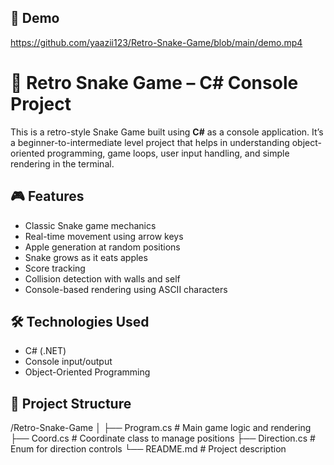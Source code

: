 ## 🎥 Demo

https://github.com/yaazii123/Retro-Snake-Game/blob/main/demo.mp4

# 🐍 Retro Snake Game – C# Console Project

This is a retro-style Snake Game built using **C#** as a console application. It’s a beginner-to-intermediate level project that helps in understanding object-oriented programming, game loops, user input handling, and simple rendering in the terminal.

## 🎮 Features

- Classic Snake game mechanics
- Real-time movement using arrow keys
- Apple generation at random positions
- Snake grows as it eats apples
- Score tracking
- Collision detection with walls and self
- Console-based rendering using ASCII characters

## 🛠 Technologies Used

- C# (.NET)
- Console input/output
- Object-Oriented Programming

## 📂 Project Structure

/Retro-Snake-Game
│
├── Program.cs # Main game logic and rendering
├── Coord.cs # Coordinate class to manage positions
├── Direction.cs # Enum for direction controls
└── README.md # Project description
